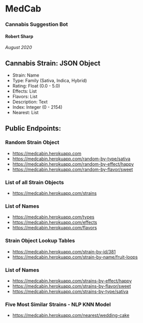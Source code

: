 # MedCab
### Cannabis Suggestion Bot
#### Robert Sharp
_August 2020_


## Cannabis Strain: JSON Object
- Strain: Name
- Type: Family (Sativa, Indica, Hybrid)
- Rating: Float (0.0 - 5.0)
- Effects: List
- Flavors: List
- Description: Text
- Index: Integer (0 - 2154)
- Nearest: List


## Public Endpoints:

### Random Strain Object
- https://medcabin.herokuapp.com
- https://medcabin.herokuapp.com/random-by-type/sativa
- https://medcabin.herokuapp.com/random-by-effect/happy
- https://medcabin.herokuapp.com/random-by-flavor/sweet

### List of all Strain Objects
- https://medcabin.herokuapp.com/strains

### List of Names
- https://medcabin.herokuapp.com/types
- https://medcabin.herokuapp.com/effects
- https://medcabin.herokuapp.com/flavors

### Strain Object Lookup Tables
- https://medcabin.herokuapp.com/strain-by-id/381
- https://medcabin.herokuapp.com/strain-by-name/fruit-loops

### List of Names
- https://medcabin.herokuapp.com/strains-by-effect/happy
- https://medcabin.herokuapp.com/strains-by-flavor/sweet
- https://medcabin.herokuapp.com/strains-by-type/sativa

### Five Most Similar Strains - NLP KNN Model
- https://medcabin.herokuapp.com/nearest/wedding-cake
